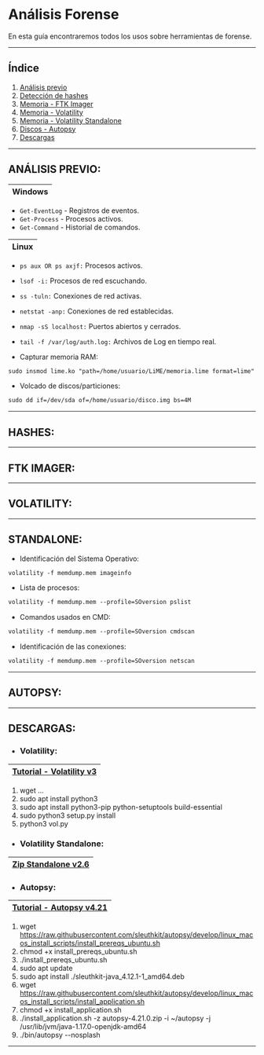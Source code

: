 # Análisis Forense

En esta guía encontraremos todos los usos sobre herramientas de forense.

---

## Índice
1. [Análisis previo](#análisis-previo)
2. [Detección de hashes](#hashes)
3. [Memoria - FTK Imager](#ftk-imager)
4. [Memoria - Volatility](#volatility)
5. [Memoria - Volatility Standalone](#standalone)
6. [Discos - Autopsy](#autopsy)
7. [Descargas](#descargas)

---

## ANÁLISIS PREVIO:

| Windows |
|-----------|

- `Get-EventLog` - Registros de eventos.
- `Get-Process` - Procesos activos.
- `Get-Command` - Historial de comandos.


| Linux |
|-----------|

- `ps aux OR ps axjf:` Procesos activos.
- `lsof -i:` Procesos de red escuchando.
- `ss -tuln:` Conexiones de red activas.
- `netstat -anp:` Conexiones de red establecidas.
- `nmap -sS localhost:` Puertos abiertos y cerrados.
- `tail -f /var/log/auth.log:` Archivos de Log en tiempo real.

- Capturar memoria RAM:

```markdown
sudo insmod lime.ko "path=/home/usuario/LiME/memoria.lime format=lime"
```

- Volcado de discos/particiones:

```markdown
sudo dd if=/dev/sda of=/home/usuario/disco.img bs=4M
```

---

## HASHES:

---

## FTK IMAGER:

---

## VOLATILITY:

---

## STANDALONE:

- Identificación del Sistema Operativo:
```markdown
volatility -f memdump.mem imageinfo
```

- Lista de procesos:
```markdown
volatility -f memdump.mem --profile=SOversion pslist
```

- Comandos usados en CMD:
```markdown
volatility -f memdump.mem --profile=SOversion cmdscan
```

- Identificación de las conexiones:
```markdown
volatility -f memdump.mem --profile=SOversion netscan
```

---

## AUTOPSY:

---

## DESCARGAS:

- ### Volatility:

| [Tutorial - Volatility v3](https://www.youtube.com/watch?v=HKRZohqJEMM&t=160s) |
|-----------|

1. wget ...
2. sudo apt install python3
3. sudo apt install python3-pip python-setuptools build-essential
4. sudo python3 setup.py install
5. python3 vol.py

- ### Volatility Standalone:

| [Zip Standalone v2.6](http://downloads.volatilityfoundation.org/releases/2.6/volatility_2.6_lin64_standalone.zip) |
|-----------|

- ### Autopsy:

| [Tutorial - Autopsy v4.21](https://www.youtube.com/watch?v=DYMG7U7FOPU) |
|-----------|

1. wget https://raw.githubusercontent.com/sleuthkit/autopsy/develop/linux_macos_install_scripts/install_prereqs_ubuntu.sh
2. chmod +x install_prereqs_ubuntu.sh
3. ./install_prereqs_ubuntu.sh
4. sudo apt update
5. sudo apt install ./sleuthkit-java_4.12.1-1_amd64.deb
6. wget https://raw.githubusercontent.com/sleuthkit/autopsy/develop/linux_macos_install_scripts/install_application.sh
7. chmod +x install_application.sh
8. ./install_application.sh -z autopsy-4.21.0.zip -i ~/autopsy -j /usr/lib/jvm/java-1.17.0-openjdk-amd64
9. ./bin/autopsy --nosplash

---
